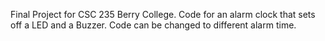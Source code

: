 Final Project for CSC 235 Berry College. Code for an alarm clock that sets off a LED and a Buzzer. Code can be changed to different alarm time.
